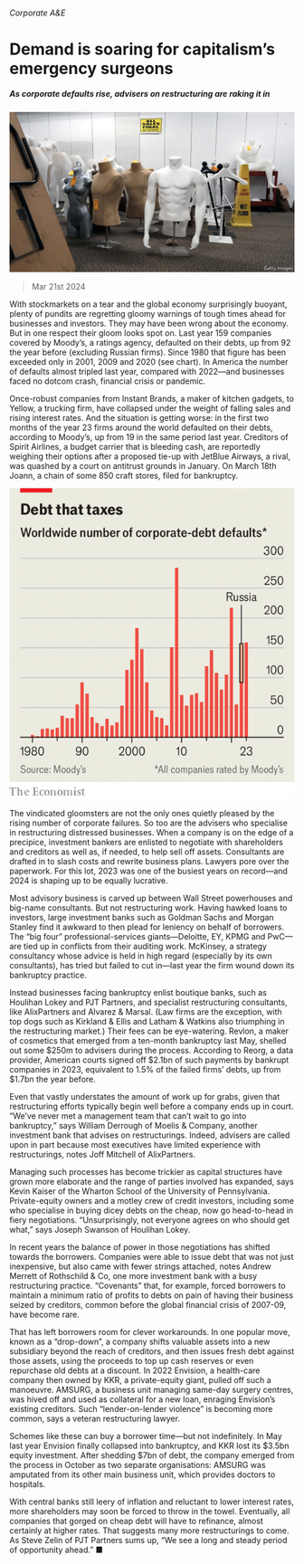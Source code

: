 ###### Corporate A&E

# Demand is soaring for capitalism’s emergency surgeons 

##### As corporate defaults rise, advisers on restructuring are raking it in 

![image](images/20240323_WBP503.jpg) 

> Mar 21st 2024 

With stockmarkets on a tear and the global economy surprisingly buoyant, plenty of pundits are regretting gloomy warnings of tough times ahead for businesses and investors. They may have been wrong about the economy. But in one respect their gloom looks spot on. Last year 159 companies covered by Moody’s, a ratings agency, defaulted on their debts, up from 92 the year before (excluding Russian firms). Since 1980 that figure has been exceeded only in 2001, 2009 and 2020 (see chart). In America the number of defaults almost tripled last year, compared with 2022—and businesses faced no dotcom crash, financial crisis or pandemic.

Once-robust companies from Instant Brands, a maker of kitchen gadgets, to Yellow, a trucking firm, have collapsed under the weight of falling sales and rising interest rates. And the situation is getting worse: in the first two months of the year 23 firms around the world defaulted on their debts, according to Moody’s, up from 19 in the same period last year. Creditors of Spirit Airlines, a budget carrier that is bleeding cash, are reportedly weighing their options after a proposed tie-up with JetBlue Airways, a rival, was quashed by a court on antitrust grounds in January. On March 18th Joann, a chain of some 850 craft stores, filed for bankruptcy.

![image](images/20240323_WBC868.png) 


The vindicated gloomsters are not the only ones quietly pleased by the rising number of corporate failures. So too are the advisers who specialise in restructuring distressed businesses. When a company is on the edge of a precipice, investment bankers are enlisted to negotiate with shareholders and creditors as well as, if needed, to help sell off assets. Consultants are drafted in to slash costs and rewrite business plans. Lawyers pore over the paperwork. For this lot, 2023 was one of the busiest years on record—and 2024 is shaping up to be equally lucrative.

Most advisory business is carved up between Wall Street powerhouses and big-name consultants. But not restructuring work. Having hawked loans to investors, large investment banks such as Goldman Sachs and Morgan Stanley find it awkward to then plead for leniency on behalf of borrowers. The “big four” professional-services giants—Deloitte, EY, KPMG and PwC—are tied up in conflicts from their auditing work. McKinsey, a strategy consultancy whose advice is held in high regard (especially by its own consultants), has tried but failed to cut in—last year the firm wound down its bankruptcy practice. 

Instead businesses facing bankruptcy enlist boutique banks, such as Houlihan Lokey and PJT Partners, and specialist restructuring consultants, like AlixPartners and Alvarez &amp; Marsal. (Law firms are the exception, with top dogs such as Kirkland &amp; Ellis and Latham &amp; Watkins also triumphing in the restructuring market.) Their fees can be eye-watering. Revlon, a maker of cosmetics that emerged from a ten-month bankruptcy last May, shelled out some $250m to advisers during the process. According to Reorg, a data provider, American courts signed off $2.1bn of such payments by bankrupt companies in 2023, equivalent to 1.5% of the failed firms’ debts, up from $1.7bn the year before. 

Even that vastly understates the amount of work up for grabs, given that restructuring efforts typically begin well before a company ends up in court. “We’ve never met a management team that can’t wait to go into bankruptcy,” says William Derrough of Moelis &amp; Company, another investment bank that advises on restructurings. Indeed, advisers are called upon in part because most executives have limited experience with restructurings, notes Joff Mitchell of AlixPartners. 

Managing such processes has become trickier as capital structures have grown more elaborate and the range of parties involved has expanded, says Kevin Kaiser of the Wharton School of the University of Pennsylvania. Private-equity owners and a motley crew of credit investors, including some who specialise in buying dicey debts on the cheap, now go head-to-head in fiery negotiations. “Unsurprisingly, not everyone agrees on who should get what,” says Joseph Swanson of Houlihan Lokey.

In recent years the balance of power in those negotiations has shifted towards the borrowers. Companies were able to issue debt that was not just inexpensive, but also came with fewer strings attached, notes Andrew Merrett of Rothschild &amp; Co, one more investment bank with a busy restructuring practice. “Covenants” that, for example, forced borrowers to maintain a minimum ratio of profits to debts on pain of having their business seized by creditors, common before the global financial crisis of 2007-09, have become rare. 

That has left borrowers room for clever workarounds. In one popular move, known as a “drop-down”, a company shifts valuable assets into a new subsidiary beyond the reach of creditors, and then issues fresh debt against those assets, using the proceeds to top up cash reserves or even repurchase old debts at a discount. In 2022 Envision, a health-care company then owned by KKR, a private-equity giant, pulled off such a manoeuvre. AMSURG, a business unit managing same-day surgery centres, was hived off and used as collateral for a new loan, enraging Envision’s existing creditors. Such “lender-on-lender violence” is becoming more common, says a veteran restructuring lawyer.

Schemes like these can buy a borrower time—but not indefinitely. In May last year Envision finally collapsed into bankruptcy, and KKR lost its $3.5bn equity investment. After shedding $7bn of debt, the company emerged from the process in October as two separate organisations: AMSURG was amputated from its other main business unit, which provides doctors to hospitals. 

With central banks still leery of inflation and reluctant to lower interest rates, more shareholders may soon be forced to throw in the towel. Eventually, all companies that gorged on cheap debt will have to refinance, almost certainly at higher rates. That suggests many more restructurings to come. As Steve Zelin of PJT Partners sums up, “We see a long and steady period of opportunity ahead.” ■


